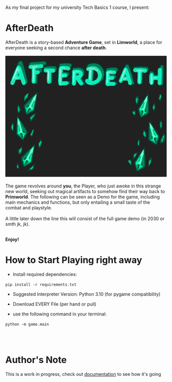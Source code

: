As my final project for my university Tech Basics 1 course, I present:

# AfterDeath

AfterDeath is a story-based **Adventure Game**, set in **Limworld**, a place for everyone seeking a second chance **after death**. 
<br/><br/>
![Title Image AfterDeath](https://github.com/CrvptiK/AfterDeath/blob/main/assets/images/title.PNG)
<br/><br/>
The game revolves around **you**, the Player, who just awoke in this strange new world, seeking out magical artifacts to somehow find their way back to **Primworld**. 
The following can be seen as a Demo for the game, including main mechanics and functions, but only entailing a small taste of the combat and playstyle. 
<br/><br/>
A little later down the line this will consist of the full game demo (in 2030 or smth jk, jk).
<br/><br/>

**Enjoy!**

# How to Start Playing right away

- Install required dependencies:

```pip install -r requirements.txt```

- Suggested Interpreter Version: Python 3.10 (for pygame compatibility)

- Download EVERY File (per hand or pull)


- use the following command in your terminal:

```python -m game.main```

<br/><br/>

# Author's Note

This is a work in progress, check out [documentation](https://github.com/CrvptiK/AfterLife/blob/main/documentation.md) to see how it's going

